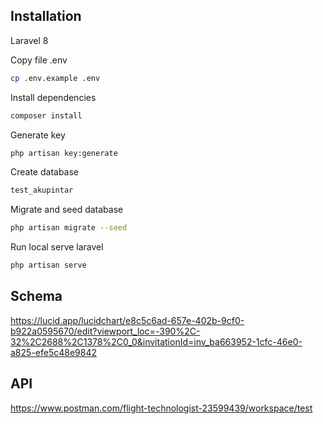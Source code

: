 ## Installation

Laravel 8

Copy file .env

```sh
cp .env.example .env
```

Install dependencies

```sh
composer install
```

Generate key

```sh
php artisan key:generate
```

Create database 
```sh
test_akupintar
```

Migrate and seed database
```sh
php artisan migrate --seed
```

Run local serve laravel
```sh
php artisan serve
```


## Schema
https://lucid.app/lucidchart/e8c5c6ad-657e-402b-9cf0-b922a0595670/edit?viewport_loc=-390%2C-32%2C2688%2C1378%2C0_0&invitationId=inv_ba663952-1cfc-46e0-a825-efe5c48e9842

## API

https://www.postman.com/flight-technologist-23599439/workspace/test
